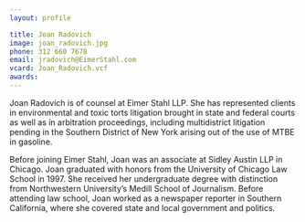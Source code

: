 ```yaml
---
layout: profile

title: Joan Radovich
image: joan_radovich.jpg
phone: 312 660 7678
email: jradovich@EimerStahl.com
vcard: Joan_Radovich.vcf
awards:
---
```

Joan Radovich is of counsel at Eimer Stahl LLP.  She has represented clients in environmental and toxic torts litigation brought in state and federal courts as well as in arbitration proceedings, including multidistrict litigation pending in the Southern District of New York arising out of the use of MTBE in gasoline.

Before joining Eimer Stahl, Joan was an associate at Sidley Austin LLP in Chicago.  Joan graduated with honors from the University of Chicago Law School in 1997.  She received her undergraduate degree with distinction from Northwestern University’s Medill School of Journalism.  Before attending law school, Joan worked as a newspaper reporter in Southern California, where she covered state and local government and politics.
